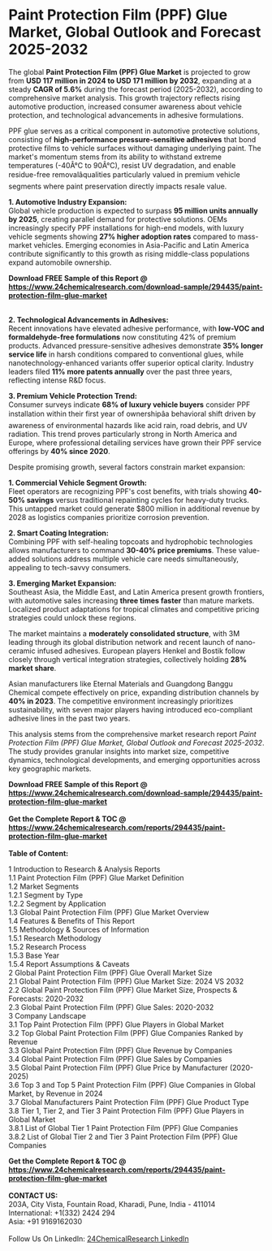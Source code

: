 <h1>Paint Protection Film (PPF) Glue Market, Global Outlook and Forecast 2025-2032</h1><p>The global <strong>Paint Protection Film (PPF) Glue Market</strong> is projected to grow from <strong>USD 117 million in 2024 to USD 171 million by 2032</strong>, expanding at a steady <strong>CAGR of 5.6%</strong> during the forecast period (2025-2032), according to comprehensive market analysis. This growth trajectory reflects rising automotive production, increased consumer awareness about vehicle protection, and technological advancements in adhesive formulations.</p><p>PPF glue serves as a critical component in automotive protective solutions, consisting of <strong>high-performance pressure-sensitive adhesives</strong> that bond protective films to vehicle surfaces without damaging underlying paint. The market's momentum stems from its ability to withstand extreme temperatures (-40Â°C to 90Â°C), resist UV degradation, and enable residue-free removalâqualities particularly valued in premium vehicle segments where paint preservation directly impacts resale value.</p><p><strong>1. Automotive Industry Expansion:</strong><br>
Global vehicle production is expected to surpass <strong>95 million units annually by 2025</strong>, creating parallel demand for protective solutions. OEMs increasingly specify PPF installations for high-end models, with luxury vehicle segments showing <strong>27% higher adoption rates</strong> compared to mass-market vehicles. Emerging economies in Asia-Pacific and Latin America contribute significantly to this growth as rising middle-class populations expand automobile ownership.</p><div><b>Download FREE Sample of this Report @ 
            <a href="https://www.24chemicalresearch.com/download-sample/294435/paint-protection-film-glue-market">
            https://www.24chemicalresearch.com/download-sample/294435/paint-protection-film-glue-market</a></b></div><br><p><strong>2. Technological Advancements in Adhesives:</strong><br>
Recent innovations have elevated adhesive performance, with <strong>low-VOC and formaldehyde-free formulations</strong> now constituting 42% of premium products. Advanced pressure-sensitive adhesives demonstrate <strong>35% longer service life</strong> in harsh conditions compared to conventional glues, while nanotechnology-enhanced variants offer superior optical clarity. Industry leaders filed <strong>11% more patents annually</strong> over the past three years, reflecting intense R&amp;D focus.</p><p><strong>3. Premium Vehicle Protection Trend:</strong><br>
Consumer surveys indicate <strong>68% of luxury vehicle buyers</strong> consider PPF installation within their first year of ownershipâa behavioral shift driven by awareness of environmental hazards like acid rain, road debris, and UV radiation. This trend proves particularly strong in North America and Europe, where professional detailing services have grown their PPF service offerings by <strong>40% since 2020</strong>.</p><p>Despite promising growth, several factors constrain market expansion:</p><p><strong>1. Commercial Vehicle Segment Growth:</strong><br>
Fleet operators are recognizing PPF's cost benefits, with trials showing <strong>40-50% savings</strong> versus traditional repainting cycles for heavy-duty trucks. This untapped market could generate $800 million in additional revenue by 2028 as logistics companies prioritize corrosion prevention.</p><p><strong>2. Smart Coating Integration:</strong><br>
Combining PPF with self-healing topcoats and hydrophobic technologies allows manufacturers to command <strong>30-40% price premiums</strong>. These value-added solutions address multiple vehicle care needs simultaneously, appealing to tech-savvy consumers.</p><p><strong>3. Emerging Market Expansion:</strong><br>
Southeast Asia, the Middle East, and Latin America present growth frontiers, with automotive sales increasing <strong>three times faster</strong> than mature markets. Localized product adaptations for tropical climates and competitive pricing strategies could unlock these regions.</p><p>The market maintains a <strong>moderately consolidated structure</strong>, with 3M leading through its global distribution network and recent launch of nano-ceramic infused adhesives. European players Henkel and Bostik follow closely through vertical integration strategies, collectively holding <strong>28% market share</strong>.</p><p>Asian manufacturers like Eternal Materials and Guangdong Banggu Chemical compete effectively on price, expanding distribution channels by <strong>40% in 2023</strong>. The competitive environment increasingly prioritizes sustainability, with seven major players having introduced eco-compliant adhesive lines in the past two years.</p><p>This analysis stems from the comprehensive market research report <em>Paint Protection Film (PPF) Glue Market, Global Outlook and Forecast 2025-2032</em>. The study provides granular insights into market size, competitive dynamics, technological developments, and emerging opportunities across key geographic markets.</p><div><b>Download FREE Sample of this Report @ 
            <a href="https://www.24chemicalresearch.com/download-sample/294435/paint-protection-film-glue-market">
            https://www.24chemicalresearch.com/download-sample/294435/paint-protection-film-glue-market</a></b></div><br><div><b>Get the Complete Report & TOC @ 
            <a href="https://www.24chemicalresearch.com/reports/294435/paint-protection-film-glue-market">
            https://www.24chemicalresearch.com/reports/294435/paint-protection-film-glue-market</a></b></div><br>
            <b>Table of Content:</b><p>1 Introduction to Research & Analysis Reports<br />
 1.1 Paint Protection Film (PPF) Glue Market Definition<br />
 1.2 Market Segments<br />
 1.2.1 Segment by Type<br />
 1.2.2 Segment by Application<br />
 1.3 Global Paint Protection Film (PPF) Glue Market Overview<br />
 1.4 Features & Benefits of This Report<br />
 1.5 Methodology & Sources of Information<br />
 1.5.1 Research Methodology<br />
 1.5.2 Research Process<br />
 1.5.3 Base Year<br />
 1.5.4 Report Assumptions & Caveats<br />
2 Global Paint Protection Film (PPF) Glue Overall Market Size<br />
 2.1 Global Paint Protection Film (PPF) Glue Market Size: 2024 VS 2032<br />
 2.2 Global Paint Protection Film (PPF) Glue Market Size, Prospects & Forecasts: 2020-2032<br />
 2.3 Global Paint Protection Film (PPF) Glue Sales: 2020-2032<br />
3 Company Landscape<br />
 3.1 Top Paint Protection Film (PPF) Glue Players in Global Market<br />
 3.2 Top Global Paint Protection Film (PPF) Glue Companies Ranked by Revenue<br />
 3.3 Global Paint Protection Film (PPF) Glue Revenue by Companies<br />
 3.4 Global Paint Protection Film (PPF) Glue Sales by Companies<br />
 3.5 Global Paint Protection Film (PPF) Glue Price by Manufacturer (2020-2025)<br />
 3.6 Top 3 and Top 5 Paint Protection Film (PPF) Glue Companies in Global Market, by Revenue in 2024<br />
 3.7 Global Manufacturers Paint Protection Film (PPF) Glue Product Type<br />
 3.8 Tier 1, Tier 2, and Tier 3 Paint Protection Film (PPF) Glue Players in Global Market<br />
 3.8.1 List of Global Tier 1 Paint Protection Film (PPF) Glue Companies<br />
 3.8.2 List of Global Tier 2 and Tier 3 Paint Protection Film (PPF) Glue Companies</p><div><b>Get the Complete Report & TOC @ 
            <a href="https://www.24chemicalresearch.com/reports/294435/paint-protection-film-glue-market">
            https://www.24chemicalresearch.com/reports/294435/paint-protection-film-glue-market</a></b></div><br><b>CONTACT US:</b><br>
            203A, City Vista, Fountain Road, Kharadi, Pune, India - 411014<br>
            International: +1(332) 2424 294<br>
            Asia: +91 9169162030 <br><br>
            Follow Us On LinkedIn: <a href="https://www.linkedin.com/company/24chemicalresearch/">24ChemicalResearch LinkedIn</a>